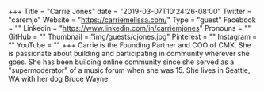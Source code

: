 +++
Title = "Carrie Jones"
date = "2019-03-07T10:24:26-08:00"
Twitter = "caremjo"
Website = "https://carriemelissa.com/"
Type = "guest"
Facebook = ""
Linkedin = "https://www.linkedin.com/in/carriemjones"
Pronouns = ""
GitHub = ""
Thumbnail = "img/guests/cjones.jpg"
Pinterest = ""
Instagram = ""
YouTube = ""
+++
Carrie is the Founding Partner and COO of CMX. She is passionate about building and participating in community wherever she goes. She has been building online community since she served as a "supermoderator" of a music forum when she was 15. She lives in Seattle, WA with her dog Bruce Wayne.
